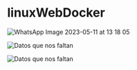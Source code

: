 # linuxWebDocker
![WhatsApp Image 2023-05-11 at 13 18 05](https://github.com/DanielJimenezA/linuxWebDocker/assets/24820069/dde1ce19-e542-4c42-9e11-3871eff201da)

![Datos que nos faltan](https://github.com/DanielJimenezA/linuxWebDocker/assets/83861199/689138c3-c31a-4869-9782-0d3275023870)

![Datos que nos faltan](https://github.com/DanielJimenezA/linuxWebDocker/assets/83861199/46e7f9b1-6928-4453-b5ca-88dff8a97178)

